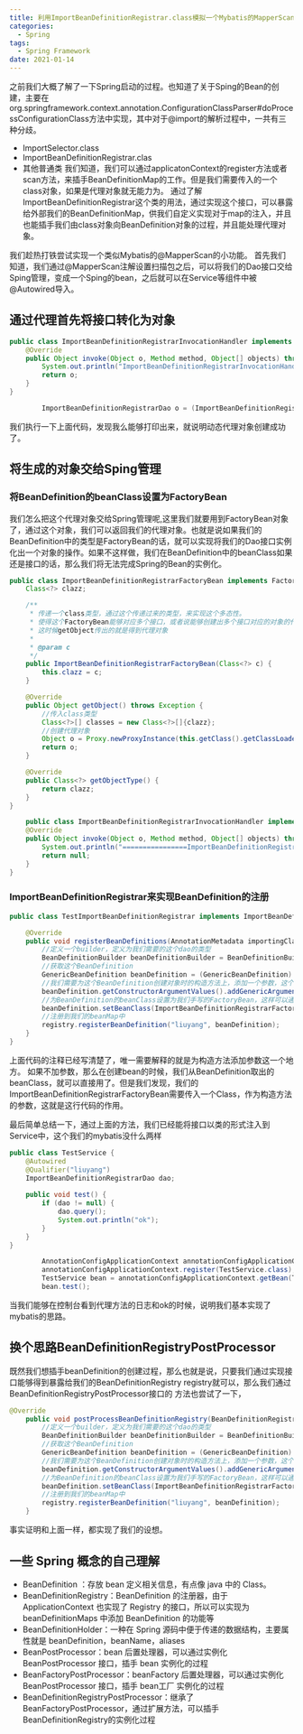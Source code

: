```yaml
---
title: 利用ImportBeanDefinitionRegistrar.class模拟一个Mybatis的MapperScan小功能
categories:
  - Spring
tags:
  - Spring Framework
date: 2021-01-14
---
```


之前我们大概了解了一下Spring启动的过程。也知道了关于Sping的Bean的创建，主要在org.springframework.context.annotation.ConfigurationClassParser#doProcessConfigurationClass方法中实现，其中对于@import的解析过程中，一共有三种分歧。
- ImportSelector.class
- ImportBeanDefinitionRegistrar.clas
- 其他普通类
我们知道，我们可以通过applicatonContext的register方法或者scan方法，来插手BeanDefinitionMap的工作。但是我们需要传入的一个class对象，如果是代理对象就无能力为。
通过了解ImportBeanDefinitionRegistrar这个类的用法，通过实现这个接口，可以暴露给外部我们的BeanDefinitionMap，供我们自定义实现对于map的注入，并且也能插手我们由class对象向BeanDefinition对象的过程，并且能处理代理对象。

我们趁热打铁尝试实现一个类似Mybatis的@MapperScan的小功能。 
首先我们知道，我们通过@MapperScan注解设置扫描包之后，可以将我们的Dao接口交给Sping管理，变成一个Sping的bean，之后就可以在Service等组件中被@Autowired导入。

## 通过代理首先将接口转化为对象

```java
public class ImportBeanDefinitionRegistrarInvocationHandler implements InvocationHandler {
	@Override
	public Object invoke(Object o, Method method, Object[] objects) throws Throwable {
		System.out.println("ImportBeanDefinitionRegistrarInvocationHandler");
		return o;
	}
}
```
```java
		ImportBeanDefinitionRegistrarDao o = (ImportBeanDefinitionRegistrarDao) Proxy.newProxyInstance(Liuyang19900520Application.class.getClassLoader(), new Class<?>[]{ImportBeanDefinitionRegistrarDao.class}, new ImportBeanDefinitionRegistrarInvocationHandler());
```
我们执行一下上面代码，发现我么能够打印出来，就说明动态代理对象创建成功了。
## 将生成的对象交给Sping管理
### 将BeanDefinition的beanClass设置为FactoryBean
我们怎么把这个代理对象交给Spring管理呢,这里我们就要用到FactoryBean对象了，通过这个对象，我们可以返回我们的代理对象。也就是说如果我们的BeanDefinition中的类型是FactoryBean的话，就可以实现将我们的Dao接口实例化出一个对象的操作。如果不这样做，我们在BeanDefinition中的beanClass如果还是接口的话，那么我们将无法完成Spring的Bean的实例化。
```java
public class ImportBeanDefinitionRegistrarFactoryBean implements FactoryBean<Object> {
	Class<?> clazz;

	/**
	 * 传递一个class类型，通过这个传递过来的类型，来实现这个多态性。
	 * 使得这个FactoryBean能够对应多个接口，或者说能够创建出多个接口对应的对象的代理对象
	 * 这时候getObject传出的就是得到代理对象
	 *
	 * @param c
	 */
	public ImportBeanDefinitionRegistrarFactoryBean(Class<?> c) {
		this.clazz = c;
	}

	@Override
	public Object getObject() throws Exception {
		//传入class类型
		Class<?>[] classes = new Class<?>[]{clazz};
		//创建代理对象
		Object o = Proxy.newProxyInstance(this.getClass().getClassLoader(), classes, new ImportBeanDefinitionRegistrarInvocationHandler());
		return o;
	}

	@Override
	public Class<?> getObjectType() {
		return clazz;
	}
}
```
```java
	public class ImportBeanDefinitionRegistrarInvocationHandler implements InvocationHandler {
	@Override
	public Object invoke(Object o, Method method, Object[] objects) throws Throwable {
		System.out.println("================ImportBeanDefinitionRegistrarInvocationHandler");
		return null;
	}
}
```
### ImportBeanDefinitionRegistrar来实现BeanDefinition的注册
```java
public class TestImportBeanDefinitionRegistrar implements ImportBeanDefinitionRegistrar {

	@Override
	public void registerBeanDefinitions(AnnotationMetadata importingClassMetadata, BeanDefinitionRegistry registry) {
		//定义一个builder，定义为我们需要的这个dao的类型
		BeanDefinitionBuilder beanDefinitionBuilder = BeanDefinitionBuilder.genericBeanDefinition(ImportBeanDefinitionRegistrarDao.class);
		//获取这个BeanDefinition
		GenericBeanDefinition beanDefinition = (GenericBeanDefinition) beanDefinitionBuilder.getBeanDefinition();
		//我们需要为这个BeanDefinition创建对象时的构造方法上，添加一个参数，这个参数类型是我们要传递给FactoryBean的，实现我们一个FactoryBean，能够对应多个接口的需求
		beanDefinition.getConstructorArgumentValues().addGenericArgumentValue(ImportBeanDefinitionRegistrarDao.class);
		//为BeanDefinition的beanClass设置为我们手写的FactoryBean，这样可以通过getObject方法可到代理对象
		beanDefinition.setBeanClass(ImportBeanDefinitionRegistrarFactoryBean.class);
		//注册到我们的beanMap中
		registry.registerBeanDefinition("liuyang", beanDefinition);
	}
}
```
上面代码的注释已经写清楚了，唯一需要解释的就是为构造方法添加参数这一个地方。 
如果不加参数，那么在创建bean的时候，我们从BeanDefinition取出的beanClass，就可以直接用了。但是我们发现，我们的ImportBeanDefinitionRegistrarFactoryBean需要传入一个Class，作为构造方法的参数，这就是这行代码的作用。

最后简单总结一下，通过上面的方法，我们已经能将接口以类的形式注入到Service中，这个我们的mybatis没什么两样
```java
public class TestService {
	@Autowired
	@Qualifier("liuyang")
	ImportBeanDefinitionRegistrarDao dao;
	
	public void test() {
		if (dao != null) {
			dao.query();
			System.out.println("ok");
		}
	}
}
```
```java
		AnnotationConfigApplicationContext annotationConfigApplicationContext = new AnnotationConfigApplicationContext(AppConfig.class);
		annotationConfigApplicationContext.register(TestService.class);
		TestService bean = annotationConfigApplicationContext.getBean(TestService.class);
		bean.test();
```
当我们能够在控制台看到代理方法的日志和ok的时候，说明我们基本实现了mybatis的思路。


## 换个思路BeanDefinitionRegistryPostProcessor

既然我们想插手beanDefinition的创建过程，那么也就是说，只要我们通过实现接口能够得到暴露给我们的BeanDefinitionRegistry registry就可以，那么我们通过BeanDefinitionRegistryPostProcessor接口的
方法也尝试了一下，
```java
@Override
	public void postProcessBeanDefinitionRegistry(BeanDefinitionRegistry registry) throws BeansException {
		//定义一个builder，定义为我们需要的这个dao的类型
		BeanDefinitionBuilder beanDefinitionBuilder = BeanDefinitionBuilder.genericBeanDefinition(ImportBeanDefinitionRegistrarDao.class);
		//获取这个BeanDefinition
		GenericBeanDefinition beanDefinition = (GenericBeanDefinition) beanDefinitionBuilder.getBeanDefinition();
		//我们需要为这个BeanDefinition创建对象时的构造方法上，添加一个参数，这个参数类型是我们要传递给FactoryBean的，实现我们一个FactoryBean，能够对应多个接口的需求
		beanDefinition.getConstructorArgumentValues().addGenericArgumentValue(ImportBeanDefinitionRegistrarDao.class);
		//为BeanDefinition的beanClass设置为我们手写的FactoryBean，这样可以通过getObject方法可到代理对象
		beanDefinition.setBeanClass(ImportBeanDefinitionRegistrarFactoryBean.class);
		//注册到我们的beanMap中
		registry.registerBeanDefinition("liuyang", beanDefinition);
	}
```
事实证明和上面一样，都实现了我们的设想。






## 一些 Spring 概念的自己理解

- BeanDefinition ：存放 bean 定义相关信息，有点像 java 中的 Class。
- BeanDefinitionRegistry：BeanDefinition 的注册器，由于 ApplicationContext 也实现了 Registry 的接口，所以可以实现为 beanDefinitionMaps 中添加 BeanDefinition 的功能等
- BeanDefinitionHolder：一种在 Spring 源码中便于传递的数据结构，主要属性就是 beanDefinition，beanName，aliases
- BeanPostProcessor：bean 后置处理器，可以通过实例化 BeanPostProcessor 接口，插手 bean 实例化的过程
- BeanFactoryPostProcessor：beanFactory 后置处理器，可以通过实例化 BeanPostProcessor 接口，插手 bean工厂 实例化的过程
- BeanDefinitionRegistryPostProcessor：继承了BeanFactoryPostProcessor，通过扩展方法，可以插手BeanDefinitionRegistry的实例化过程
